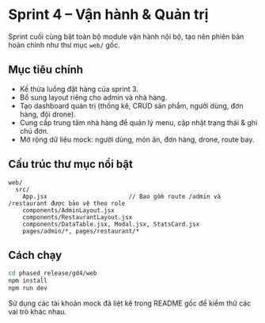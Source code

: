 # Sprint 4 – Vận hành & Quản trị

Sprint cuối cùng bật toàn bộ module vận hành nội bộ, tạo nên phiên bản hoàn chỉnh như thư mục `web/` gốc.

## Mục tiêu chính
- Kế thừa luồng đặt hàng của sprint 3.
- Bổ sung layout riêng cho admin và nhà hàng.
- Tạo dashboard quản trị (thống kê, CRUD sản phẩm, người dùng, đơn hàng, đội drone).
- Cung cấp trung tâm nhà hàng để quản lý menu, cập nhật trạng thái & ghi chú đơn.
- Mở rộng dữ liệu mock: người dùng, món ăn, đơn hàng, drone, route bay.

## Cấu trúc thư mục nổi bật
```
web/
  src/
    App.jsx                       // Bao gồm route /admin và /restaurant được bảo vệ theo role
    components/AdminLayout.jsx
    components/RestaurantLayout.jsx
    components/DataTable.jsx, Modal.jsx, StatsCard.jsx
    pages/admin/*, pages/restaurant/*
```

## Cách chạy
```bash
cd phased_release/gd4/web
npm install
npm run dev
```

Sử dụng các tài khoản mock đã liệt kê trong README gốc để kiểm thử các vai trò khác nhau.
